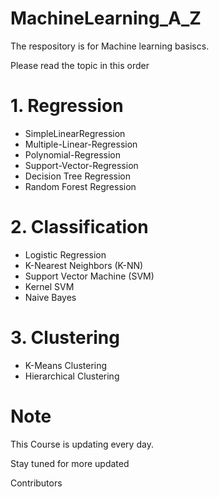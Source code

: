 # MachineLearning_A_Z
The respository is for Machine learning basiscs.

Please read the topic in this order

# 1. Regression
 
  - SimpleLinearRegression
  - Multiple-Linear-Regression
  - Polynomial-Regression
  - Support-Vector-Regression
  - Decision Tree Regression
  - Random Forest Regression
 
 
# 2. Classification
 
  - Logistic Regression
  - K-Nearest Neighbors (K-NN)
  - Support Vector Machine (SVM)
  - Kernel SVM
  - Naive Bayes


# 3. Clustering
 
  - K-Means Clustering
  - Hierarchical Clustering



# Note

This Course is updating every day.

Stay tuned for more updated

Contributors
